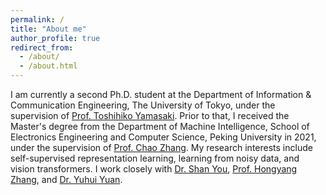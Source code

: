 ```yaml
---
permalink: /
title: "About me"
author_profile: true
redirect_from: 
  - /about/
  - /about.html
---
```


I am currently a second Ph.D. student at the Department of Information & Communication Engineering, The University of Tokyo, under the supervision of [Prof. Toshihiko Yamasaki](https://scholar.google.com/citations?user=rE9iY5MAAAAJ&hl=en). Prior to that, I received the Master's degree from the Department of Machine Intelligence, School of Electronics Engineering and Computer Science, Peking University in 2021, under the supervision of [Prof. Chao Zhang](https://scholar.google.com/citations?user=NeCCx-kAAAAJ&hl=en). My research interests include self-supervised representation learning, learning from noisy data, and vision transformers. I work closely with [Dr. Shan You](https://shanyou92.github.io/), [Prof. Hongyang Zhang](https://hongyanz.github.io/), and [Dr. Yuhui Yuan](https://scholar.google.com/citations?user=PzyvzksAAAAJ&hl=en).
